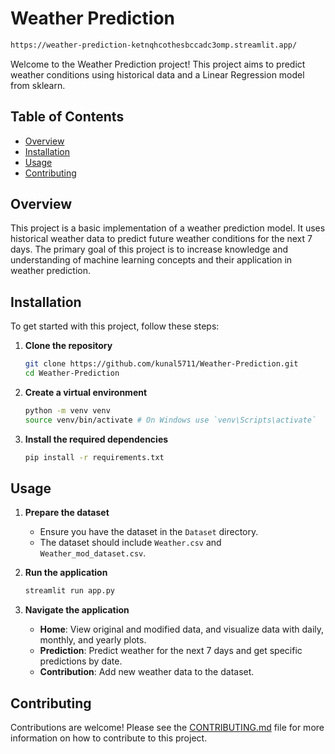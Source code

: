 # Weather Prediction

```bash
https://weather-prediction-ketnqhcothesbccadc3omp.streamlit.app/
```
Welcome to the Weather Prediction project! This project aims to predict weather conditions using historical data and a Linear Regression model from sklearn.

## Table of Contents
- [Overview](#overview)
- [Installation](#installation)
- [Usage](#usage)
- [Contributing](#contributing)

## Overview
This project is a basic implementation of a weather prediction model. It uses historical weather data to predict future weather conditions for the next 7 days. The primary goal of this project is to increase knowledge and understanding of machine learning concepts and their application in weather prediction.

## Installation
To get started with this project, follow these steps:

1. **Clone the repository**
    ```bash
    git clone https://github.com/kunal5711/Weather-Prediction.git
    cd Weather-Prediction
    ```

2. **Create a virtual environment**
    ```bash
    python -m venv venv
    source venv/bin/activate # On Windows use `venv\Scripts\activate`
    ```

3. **Install the required dependencies**
    ```bash
    pip install -r requirements.txt
    ```

## Usage
1. **Prepare the dataset**
    - Ensure you have the dataset in the `Dataset` directory.
    - The dataset should include `Weather.csv` and `Weather_mod_dataset.csv`.

2. **Run the application**
    ```bash
    streamlit run app.py
    ```

3. **Navigate the application**
    - **Home**: View original and modified data, and visualize data with daily, monthly, and yearly plots.
    - **Prediction**: Predict weather for the next 7 days and get specific predictions by date.
    - **Contribution**: Add new weather data to the dataset.

## Contributing
Contributions are welcome! Please see the [CONTRIBUTING.md](CONTRIBUTING.md) file for more information on how to contribute to this project.
